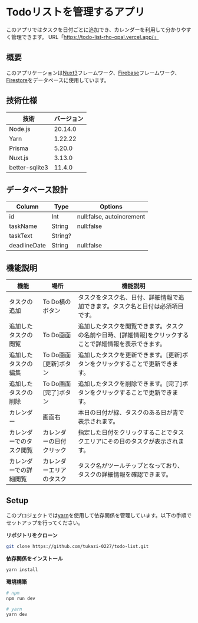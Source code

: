 # Todoリストを管理するアプリ
このアプリではタスクを日付ごとに追加でき、カレンダーを利用して分かりやすく管理できます。
URL「https://todo-list-rho-opal.vercel.app/」

## 概要
このアプリケーションは[Nuxt3](https://nuxt.com/)フレームワーク、[Firebase](https://firebase.google.com/?hl=ja)フレームワーク、[Firestore](https://firebase.google.com/docs/firestore?hl=ja)をデータベースに使用しています。
## 技術仕様
| 技術           | バージョン    |
| -------------- | ------------- |
| Node.js        | 20.14.0      |
| Yarn           | 1.22.22       |
| Prisma         | 5.20.0         |
| Nuxt.js        | 3.13.0         |
| better-sqlite3 | 11.4.0        |
## データベース設計
| Column           | Type    | Options |
| -------------- | ------------- | ------------- |
| id        | Int      | null:false, autoincrement |
| taskName  | String      | null:false |
| taskText | String?      | |
| deadlineDate | String      | null:false |
## 機能説明
| 機能    | 場所 | 機能説明  |
| -------------- | ------------- | ------------- |
| タスクの追加 | To Do横のボタン| タスクをタスク名、日付、詳細情報で追加できます。タスク名と日付は必須項目です。  |
| 追加したタスクの閲覧  | To Do画面| 追加したタスクを閲覧できます。タスクの名前や日時、[詳細情報]をクリックすることで詳細情報を表示できます。  |
| 追加したタスクの編集 | To Do画面 [更新]ボタン| 追加したタスクを更新できます。[更新]ボタンをクリックすることで更新できます。  |
| 追加したタスクの削除 | To Do画面 [完了]ボタン| 追加したタスクを削除できます。[完了]ボタンをクリックすることで更新できます。  |
| カレンダー| 画面右 |本日の日付が緑、タスクのある日が青で表示されます。  |
| カレンダーでのタスク閲覧  | カレンダーの日付クリック| 指定した日付をクリックすることでタスクエリアにその日のタスクが表示されます。  |
| カレンダーでの詳細閲覧  | カレンダーエリアのタスク| タスク名がツールチップとなっており、タスクの詳細情報を確認できます。  |
## Setup
このプロジェクトでは[yarn](https://yarnpkg.com/)を使用して依存関係を管理しています。以下の手順でセットアップを行ってください。

**リポジトリをクローン**

```bash
git clone https://github.com/tukazi-0227/todo-list.git
```

**依存関係をインストール**
```bash
yarn install
```

**環境構築**
```bash
# npm
npm run dev

# yarn
yarn dev
```
